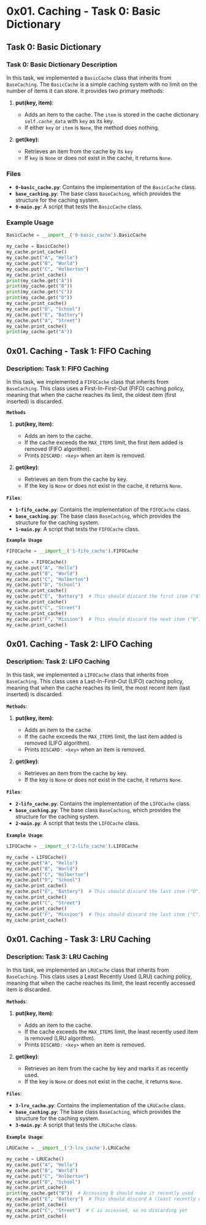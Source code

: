 # 0x01. Caching - Task 0: Basic Dictionary

## Task 0: Basic Dictionary

### Task 0: Basic Dictionary Description

In this task, we implemented a `BasicCache` class that inherits from `BaseCaching`. The `BasicCache` is a simple caching system with no limit on the number of items it can store. It provides two primary methods:

1. **put(key, item)**:
   - Adds an item to the cache. The `item` is stored in the cache dictionary `self.cache_data` with `key` as its key.
   - If either `key` or `item` is `None`, the method does nothing.

2. **get(key)**:
   - Retrieves an item from the cache by its `key`
   - If `key` is `None` or does not exist in the cache, it returns `None`.

### Files

- **`0-basic_cache.py`**: Contains the implementation of the `BasicCache` class.
- **`base_caching.py`**: The base class `BaseCaching`, which provides the structure for the caching system.
- **`0-main.py`**: A script that tests the `BasicCache` class.

### Example Usage

```python
BasicCache = __import__('0-basic_cache').BasicCache

my_cache = BasicCache()
my_cache.print_cache()
my_cache.put("A", "Hello")
my_cache.put("B", "World")
my_cache.put("C", "Holberton")
my_cache.print_cache()
print(my_cache.get("A"))
print(my_cache.get("B"))
print(my_cache.get("C"))
print(my_cache.get("D"))
my_cache.print_cache()
my_cache.put("D", "School")
my_cache.put("E", "Battery")
my_cache.put("A", "Street")
my_cache.print_cache()
print(my_cache.get("A"))
```

## 0x01. Caching - Task 1: FIFO Caching

### Description: Task 1: FIFO Caching

In this task, we implemented a `FIFOCache` class that inherits from `BaseCaching`. This class uses a First-In-First-Out (FIFO) caching policy, meaning that when the cache reaches its limit, the oldest item (first inserted) is discarded.

**`Methods`**

1. **put(key, item)**:
   - Adds an item to the cache.
   - If the cache exceeds the `MAX_ITEMS` limit, the first item added is removed (FIFO algorithm).
   - Prints `DISCARD: <key>` when an item is removed.

2. **get(key)**:
   - Retrieves an item from the cache by key.
   - If the key is `None` or does not exist in the cache, it returns `None`.

**`Files`**:

- **`1-fifo_cache.py`**: Contains the implementation of the `FIFOCache` class.
- **`base_caching.py`**: The base class `BaseCaching`, which provides the structure for the caching system.
- **`1-main.py`**: A script that tests the `FIFOCache` class.

**`Example Usage`**

```python
FIFOCache = __import__('1-fifo_cache').FIFOCache

my_cache = FIFOCache()
my_cache.put("A", "Hello")
my_cache.put("B", "World")
my_cache.put("C", "Holberton")
my_cache.put("D", "School")
my_cache.print_cache()
my_cache.put("E", "Battery")  # This should discard the first item ("A")
my_cache.print_cache()
my_cache.put("C", "Street")
my_cache.print_cache()
my_cache.put("F", "Mission")  # This should discard the next item ("B")
my_cache.print_cache()
```

## 0x01. Caching - Task 2: LIFO Caching

### Description: Task 2: LIFO Caching

In this task, we implemented a `LIFOCache` class that inherits from `BaseCaching`. This class uses a Last-In-First-Out (LIFO) caching policy, meaning that when the cache reaches its limit, the most recent item (last inserted) is discarded.

**`Methods`**:

1. **put(key, item)**:
   - Adds an item to the cache.
   - If the cache exceeds the `MAX_ITEMS` limit, the last item added is removed (LIFO algorithm).
   - Prints `DISCARD: <key>` when an item is removed.

2. **get(key)**:
   - Retrieves an item from the cache by key.
   - If the key is `None` or does not exist in the cache, it returns `None`.

**`Files`**:

- **`2-lifo_cache.py`**: Contains the implementation of the `LIFOCache` class.
- **`base_caching.py`**: The base class `BaseCaching`, which provides the structure for the caching system.
- **`2-main.py`**: A script that tests the `LIFOCache` class.

**`Example Usage`**:

```python
LIFOCache = __import__('2-lifo_cache').LIFOCache

my_cache = LIFOCache()
my_cache.put("A", "Hello")
my_cache.put("B", "World")
my_cache.put("C", "Holberton")
my_cache.put("D", "School")
my_cache.print_cache()
my_cache.put("E", "Battery")  # This should discard the last item ("D")
my_cache.print_cache()
my_cache.put("C", "Street")
my_cache.print_cache()
my_cache.put("F", "Mission")  # This should discard the last item ("C")
my_cache.print_cache()
```

## 0x01. Caching - Task 3: LRU Caching

### Description: Task 3: LRU Caching

In this task, we implemented an `LRUCache` class that inherits from `BaseCaching`. This class uses a Least Recently Used (LRU) caching policy, meaning that when the cache reaches its limit, the least recently accessed item is discarded.

**`Methods`**:

1. **put(key, item)**:
   - Adds an item to the cache.
   - If the cache exceeds the `MAX_ITEMS` limit, the least recently used item is removed (LRU algorithm).
   - Prints `DISCARD: <key>` when an item is removed.

2. **get(key)**:
   - Retrieves an item from the cache by key and marks it as recently used.
   - If the key is `None` or does not exist in the cache, it returns `None`.

**`Files`**:

- **`3-lru_cache.py`**: Contains the implementation of the `LRUCache` class.
- **`base_caching.py`**: The base class `BaseCaching`, which provides the structure for the caching system.
- **`3-main.py`**: A script that tests the `LRUCache` class.

**`Example Usage`**:

```python
LRUCache = __import__('3-lru_cache').LRUCache

my_cache = LRUCache()
my_cache.put("A", "Hello")
my_cache.put("B", "World")
my_cache.put("C", "Holberton")
my_cache.put("D", "School")
my_cache.print_cache()
print(my_cache.get("B"))  # Accessing B should make it recently used
my_cache.put("E", "Battery")  # This should discard A (least recently used)
my_cache.print_cache()
my_cache.put("C", "Street")  # C is accessed, so no discarding yet
my_cache.print_cache()
```
